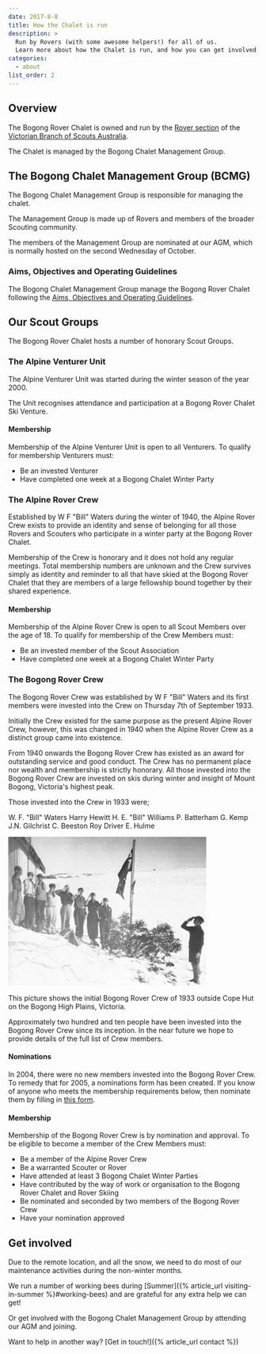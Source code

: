 ```yaml
---
date: 2017-8-8
title: How the Chalet is run
description: >
  Run by Rovers (with some awesome helpers!) for all of us.
  Learn more about how the Chalet is run, and how you can get involved.
categories:
  - about
list_order: 2
---
```


## Overview

The Bogong Rover Chalet is owned and run by the [Rover section](http://www.vicrovers.com.au/)
of the [Victorian Branch of Scouts Australia](http://scoutsvictoria.com.au/).

The Chalet is managed by the Bogong Chalet Management Group.

## The Bogong Chalet Management Group (BCMG)

The Bogong Chalet Management Group is responsible for managing the chalet.

The Management Group is made up of Rovers and members of the broader Scouting
community.

The members of the Management Group are nominated at our AGM, which is normally
hosted on the second Wednesday of October.

### Aims, Objectives and Operating Guidelines

The Bogong Chalet Management Group manage the Bogong Rover Chalet following the
[Aims, Objectives and Operating Guidelines](/uploads/operating_guidelines.pdf).

## Our Scout Groups

The Bogong Rover Chalet hosts a number of honorary Scout Groups.

### The Alpine Venturer Unit

The Alpine Venturer Unit was started during the winter season of the year 2000.

The Unit recognises attendance and participation at a Bogong Rover Chalet Ski
Venture.

#### Membership

Membership of the Alpine Venturer Unit is open to all Venturers. To qualify for
membership Venturers must:

- Be an invested Venturer
- Have completed one week at a Bogong Chalet Winter Party

### The Alpine Rover Crew

Established by W F "Bill" Waters during the winter of 1940, the Alpine Rover
Crew exists to provide an identity and sense of belonging for all those Rovers
and Scouters who participate in a winter party at the Bogong Rover Chalet.

Membership of the Crew is honorary and it does not hold any regular meetings.
Total membership numbers are unknown and the Crew survives simply as identity
and reminder to all that have skied at the Bogong Rover Chalet that they are
members of a large fellowship bound together by their shared experience.

#### Membership

Membership of the Alpine Rover Crew is open to all Scout Members over the age of
18. To qualify for membership of the Crew Members must:

- Be an invested member of the Scout Association
- Have completed one week at a Bogong Chalet Winter Party

### The Bogong Rover Crew


The Bogong Rover Crew was established by W F "Bill" Waters and its first members
were invested into the Crew on Thursday 7th of September 1933.

Initially the Crew existed for the same purpose as the present Alpine Rover
Crew, however, this was changed in 1940 when the Alpine Rover Crew as a distinct
group came into existence.

From 1940 onwards the Bogong Rover Crew has existed as an award for outstanding
service and good conduct. The Crew has no permanent place nor wealth and
membership is strictly honorary. All those invested into the Bogong Rover Crew
are invested on skis during winter and insight of Mount Bogong, Victoria's
highest peak.

Those invested into the Crew in 1933 were;

W. F. "Bill" Waters
Harry Hewitt
H. E. "Bill" Williams
P. Batterham
G. Kemp
J.N. Gilchrist
C. Beeston
Roy Driver
E. Hulme

![Bogong Rover Crew of 1933, Cope Hut](/img/info/bogongRoverCrew1939.jpg)

This picture shows the initial Bogong Rover Crew of 1933 outside Cope Hut on the
Bogong High Plains, Victoria.

Approximately two hundred and ten people have been invested into the Bogong
Rover Crew since its inception. In the near future we hope to provide details of
the full list of Crew members.

#### Nominations

In 2004, there were no new members invested into the Bogong Rover Crew. To
remedy that for 2005, a nominations form has been created. If you know of anyone
who meets the membership requirements below, then nominate them by filling in
[this form](/downloads/bogongRoverCrewNominationForm.pdf).

#### Membership

Membership of the Bogong Rover Crew is by nomination and approval. To be
eligible to become a member of the Crew Members must:

- Be a member of the Alpine Rover Crew
- Be a warranted Scouter or Rover
- Have attended at least 3 Bogong Chalet Winter Parties
- Have contributed by the way of work or organisation to the Bogong Rover Chalet
  and Rover Skiing
- Be nominated and seconded by two members of the Bogong Rover Crew
- Have your nomination approved

## Get involved

Due to the remote location, and all the snow, we need to do most of our
maintenance activities during the non-winter months.

We run a number of working bees during [Summer]({% article_url
visiting-in-summer %}#working-bees) and are grateful for any extra help
we can get!

Or get involved with the Bogong Chalet Management Group by attending our AGM and
joining.

Want to help in another way? [Get in touch!]({% article_url contact %})
